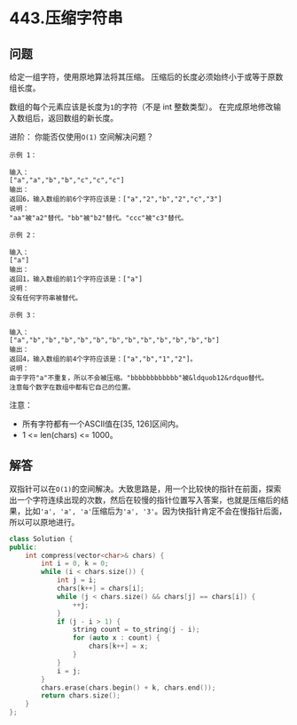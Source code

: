 # 443.压缩字符串

## 问题
给定一组字符，使用原地算法将其压缩。
压缩后的长度必须始终小于或等于原数组长度。

数组的每个元素应该是长度为`1`的字符（不是 int 整数类型）。
在完成原地修改输入数组后，返回数组的新长度。

进阶：
你能否仅使用`O(1)` 空间解决问题？

```
示例 1：

输入：
["a","a","b","b","c","c","c"]
输出：
返回6，输入数组的前6个字符应该是：["a","2","b","2","c","3"]
说明：
"aa"被"a2"替代。"bb"被"b2"替代。"ccc"被"c3"替代。

示例 2：

输入：
["a"]
输出：
返回1，输入数组的前1个字符应该是：["a"]
说明：
没有任何字符串被替代。

示例 3：

输入：
["a","b","b","b","b","b","b","b","b","b","b","b","b"]
输出：
返回4，输入数组的前4个字符应该是：["a","b","1","2"]。
说明：
由于字符"a"不重复，所以不会被压缩。"bbbbbbbbbbbb"被&ldquob12&rdquo替代。
注意每个数字在数组中都有它自己的位置。
```

注意：

- 所有字符都有一个ASCII值在[35, 126]区间内。
- 1 <= len(chars) <= 1000。

## 解答
双指针可以在`O(1)`的空间解决。大致思路是，用一个比较快的指针在前面，探索出一个字符连续出现的次数，然后在较慢的指针位置写入答案，也就是压缩后的结果，比如`'a', 'a', 'a'`压缩后为`'a', '3'`。因为快指针肯定不会在慢指针后面，所以可以原地进行。


```C++
class Solution {
public:
    int compress(vector<char>& chars) {
        int i = 0, k = 0;
        while (i < chars.size()) {
            int j = i;
            chars[k++] = chars[i];
            while (j < chars.size() && chars[j] == chars[i]) {
                ++j;
            }
            if (j - i > 1) {
                string count = to_string(j - i);
                for (auto x : count) {
                    chars[k++] = x;
                }
            }
            i = j;
        }
        chars.erase(chars.begin() + k, chars.end());
        return chars.size();
    }
};
```
